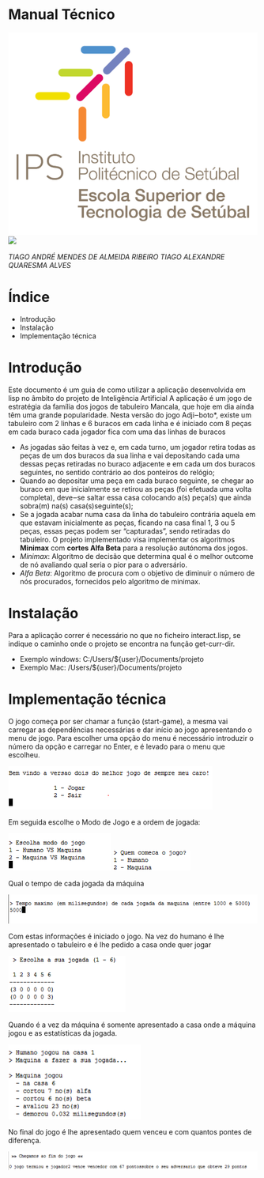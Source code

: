 Manual Técnico
=====

![](./imgs_manual/logo.png)
![](./imgs_manual/game.png)

*TIAGO ANDRÉ MENDES DE ALMEIDA RIBEIRO*
*TIAGO ALEXANDRE QUARESMA ALVES*


Índice
=====
- Introdução
- Instalação
- Implementação técnica



Introdução
=====
Este documento é um guia de como utilizar a aplicação desenvolvida em lisp no âmbito do projeto de Inteligência Artificial
A aplicação é um jogo de estratégia da família dos jogos de tabuleiro Mancala, que hoje em dia ainda têm uma grande popularidade. 
Nesta versão do jogo Adji‒boto*, existe um tabuleiro com 2 linhas e 6 buracos em cada linha e é iniciado com 8 peças em cada buraco cada jogador fica com uma das linhas de buracos
- As jogadas são feitas à vez e, em cada turno, um jogador retira todas as peças de um dos buracos da sua linha e vai depositando cada uma dessas peças retiradas no buraco adjacente e em cada um dos buracos seguintes, no sentido contrário ao dos ponteiros do relógio;
- Quando ao depositar uma peça em cada buraco seguinte, se chegar ao buraco em que inicialmente se retirou as peças (foi efetuada uma volta completa), deve‒se saltar essa casa colocando a(s) peça(s) que ainda sobra(m) na(s) casa(s)seguinte(s);
- Se a jogada acabar numa casa da linha do tabuleiro contrária aquela em que estavam inicialmente as peças, ficando na casa final 1, 3 ou 5 peças, essas peças podem ser “capturadas”, sendo retiradas do tabuleiro.
O projeto implementado visa implementar os algoritmos **Minimax** com **cortes Alfa Beta** para a resolução autónoma dos jogos.
- *Minimax*: Algoritmo de decisão que determina qual é o melhor outcome de nó avaliando qual seria o pior para o adversário.
- *Alfa Beta*: Algoritmo de procura com o objetivo de diminuir o número de nós procurados, fornecidos pelo algoritmo de minimax. 


Instalação 
=====
Para a aplicação correr é necessário no que no ficheiro interact.lisp, se indique o caminho onde o projeto se encontra na função get-curr-dir.
- Exemplo windows: C:/Users/${user}/Documents/projeto
- Exemplo Mac: /Users/${user}/Documents/projeto



Implementação técnica
=====
O jogo começa por ser chamar a função (start-game), a mesma vai carregar as dependências necessárias e dar início ao jogo apresentando o menu de jogo.
Para escolher uma opção do menu é necessário introduzir o número da opção e carregar no Enter, e é levado para o menu que escolheu.

![](./imgs_manual/print1.png)

Em seguida escolhe o Modo de Jogo e a ordem de jogada:

![](./imgs_manual/print2.png)
![](./imgs_manual/print3.png)

Qual o tempo de cada jogada da máquina

![](./imgs_manual/print4.png)

Com estas informações é iniciado o jogo.
Na vez do humano é lhe apresentado o tabuleiro e é lhe pedido a casa onde quer jogar

![](./imgs_manual/print5.png)

Quando é a vez da máquina é somente apresentado a casa onde a máquina jogou e as estatísticas da jogada.

![](./imgs_manual/print6.png)

No final do jogo é lhe apresentado quem venceu e com quantos pontes de diferença.

![](./imgs_manual/print7.png)
